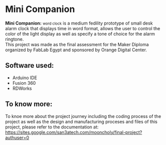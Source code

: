 # Mini Companion  
<b>Mini Companion:</b> <small>word clock</small> is a medium fedility prototype of small desk alarm clock that displays time in word format, allows the user to control the color of the light display as well as specify a tone of choice for the alarm ringtone.  
This project was made as the final assessment for the Maker Diploma organized by FabLab Egypt and sponsored by Orange Digital Center. 

## Software used:  
- Arduino IDE
- Fusion 360
- RDWorks

## To know more:  
To knoe more about the project journey including the coding process of the project as well as the design and manufacturing proceses and files of this project, please refer to the documentation at: https://sites.google.com/san3atech.com/mooncholy/final-project?authuser=0
